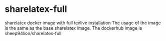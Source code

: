 # sharelatex-full
sharelatex docker image with full texlive installation
The usage of the image is the same as the base sharelatex image.
The dockerhub image is sheep94lion/sharelatex-full
